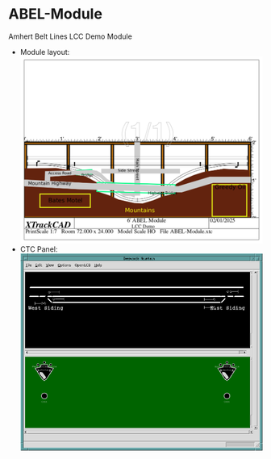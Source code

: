 # ABEL-Module

Amhert Belt Lines LCC Demo Module

- Module layout: ![ABEL-Module](Assets/ABEL-Module.png)
- CTC Panel: ![CTC Panel](Assets/ABEL-Module-CTCPanel.png)
